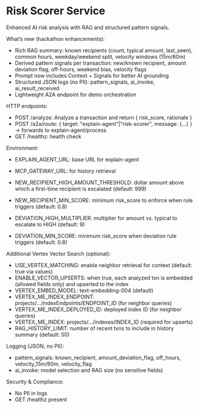 # Risk Scorer Service

Enhanced AI risk analysis with RAG and structured pattern signals.

What’s new (hackathon enhancements):
- Rich RAG summary: known recipients (count, typical amount, last_seen), common hours, weekday/weekend split, velocity windows (15m/60m)
- Derived pattern signals per transaction: new/known recipient, amount deviation flag, off-hours, weekend bias, velocity flags
- Prompt now includes Context + Signals for better AI grounding
- Structured JSON logs (no PII): pattern_signals, ai_invoke, ai_result_received
- Lightweight A2A endpoint for demo orchestration

HTTP endpoints:
- POST /analyze: Analyze a transaction and return { risk_score, rationale }
- POST /a2a/route: { target: "explain-agent"|"risk-scorer", message: {...} } → forwards to explain-agent/process
- GET /healthz: health check

Environment:
- EXPLAIN_AGENT_URL: base URL for explain-agent
- MCP_GATEWAY_URL: for history retrieval

- NEW_RECIPIENT_HIGH_AMOUNT_THRESHOLD: dollar amount above which a first-time recipient is escalated (default: 999)
- NEW_RECIPIENT_MIN_SCORE: minimum risk_score to enforce when rule triggers (default: 0.8)

- DEVIATION_HIGH_MULTIPLIER: multiplier for amount vs. typical to escalate to HIGH (default: 9)
- DEVIATION_MIN_SCORE: minimum risk_score when deviation rule triggers (default: 0.8)


Additional Vertex Vector Search (optional):
- USE_VERTEX_MATCHING: enable neighbor retrieval for context (default: true via values)
- ENABLE_VECTOR_UPSERTS: when true, each analyzed txn is embedded (allowed fields only) and upserted to the index
- VERTEX_EMBED_MODEL: text-embedding-004 (default)
- VERTEX_ME_INDEX_ENDPOINT: projects/.../indexEndpoints/ENDPOINT_ID (for neighbor queries)
- VERTEX_ME_INDEX_DEPLOYED_ID: deployed index ID (for neighbor queries)
- VERTEX_ME_INDEX: projects/.../indexes/INDEX_ID (required for upserts)
- RAG_HISTORY_LIMIT: number of recent txns to include in history summary (default: 50)

Logging (JSON, no PII):
- pattern_signals: known_recipient, amount_deviation_flag, off_hours, velocity_15m/60m, velocity_flag
- ai_invoke: model selection and RAG size (no sensitive fields)

Security & Compliance:
- No PII in logs
- GET /healthz present


